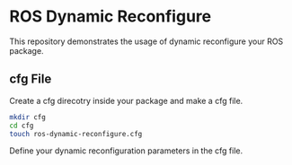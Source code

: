 # ROS Dynamic Reconfigure

This repository demonstrates the usage of dynamic reconfigure your ROS package.  

## cfg File

Create a cfg direcotry inside your package and make a cfg file.  
```bash
mkdir cfg
cd cfg
touch ros-dynamic-reconfigure.cfg
```

Define your dynamic reconfiguration parameters in the cfg file.  
```python

```
